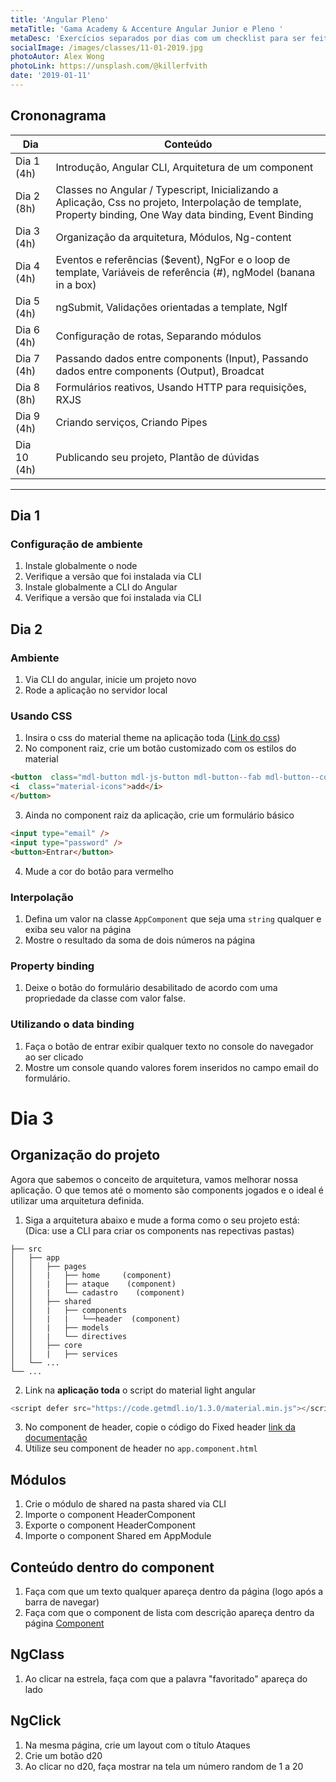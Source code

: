 ```yaml
---
title: 'Angular Pleno'
metaTitle: 'Gama Academy & Accenture Angular Junior e Pleno '
metaDesc: 'Exercícios separados por dias com um checklist para ser feito individualmente ao longo de 15 minutos'
socialImage: /images/classes/11-01-2019.jpg
photoAutor: Alex Wong
photoLink: https://unsplash.com/@killerfvith
date: '2019-01-11'
---
```

## Crononagrama

| Dia | Conteúdo |
|--|--|
| Dia 1 (4h) | Introdução, Angular CLI, Arquitetura de um component |
| Dia 2 (8h) | Classes no Angular / Typescript, Inicializando a Aplicação, Css no projeto, Interpolação de template, Property binding, One Way data binding, Event Binding |
| Dia 3 (4h) | Organização da arquitetura, Módulos, Ng-content |
| Dia 4 (4h) | Eventos e referências ($event), NgFor e o loop de template, Variáveis de referência (#), ngModel (banana in a box) |
| Dia 5 (4h) | ngSubmit, Validações orientadas a template, NgIf |
| Dia 6 (4h) | Configuração de rotas, Separando módulos |
| Dia 7 (4h) | Passando dados entre components (Input), Passando dados entre components (Output), Broadcat|
| Dia 8 (8h) | Formulários reativos, Usando HTTP para requisições, RXJS|
| Dia 9 (4h) | Criando serviços, Criando Pipes|
| Dia 10 (4h)| Publicando seu projeto, Plantão de dúvidas|

---

## Dia 1
### Configuração de ambiente
1. Instale globalmente o node
2. Verifique a versão que foi instalada via CLI
3. Instale globalmente a CLI do Angular
4. Verifique a versão que foi instalada via CLI

 
## Dia 2
### Ambiente
1. Via CLI do angular, inicie um projeto novo
2. Rode a aplicação no servidor local

### Usando CSS
1. Insira o css do material theme na aplicação toda ([Link do css](https://code.getmdl.io/1.3.0/material.indigo-red.min.css))
2. No component raiz, crie um botão customizado com os estilos do material
```html
<button  class="mdl-button mdl-js-button mdl-button--fab mdl-button--colored">
<i  class="material-icons">add</i>
</button>
```
3. Ainda no component raiz da aplicação, crie um formulário básico
```html
<input type="email" />
<input type="password" />
<button>Entrar</button>
```
4. Mude a cor do botão para vermelho

### Interpolação
1. Defina um valor na classe `AppComponent` que seja uma `string` qualquer e exiba seu valor na página
2. Mostre o resultado da soma de dois números na página

### Property binding
1. Deixe o botão do formulário desabilitado de acordo com uma propriedade da classe com valor false.

### Utilizando o data binding
1. Faça o botão de entrar exibir qualquer texto no console do navegador ao ser clicado
2. Mostre um console quando valores forem inseridos no campo email do formulário.

# Dia 3
## Organização do projeto
Agora que sabemos o conceito de arquitetura, vamos melhorar nossa aplicação. O que temos até o momento são components jogados e o ideal é utilizar uma arquitetura definida.
1. Siga a arquitetura abaixo e mude a forma como o seu projeto está: (Dica: use a CLI para criar os components nas repectivas pastas)
```
├── src  
│   ├── app         
│   │   ├── pages         
│   │   |   ├── home     (component)   
│   │   |   ├── ataque    (component) 
│   │   |   └── cadastro    (component) 
│   │   ├── shared     
│   │   |   ├── components
│   │   |   |   └──header  (component) 
│   │   |   ├── models
│   │   |   └── directives
│   │   ├── core
│   │   |   ├── services
│   └── ...  
└── ...
```
2. Link na **aplicação toda** o script do material light angular
```js
<script defer src="https://code.getmdl.io/1.3.0/material.min.js"></script>
```
3. No component de header, copie o código do Fixed header [link da documentação](https://getmdl.io/components/index.html#layout-section)
3. Utilize seu component de header no `app.component.html`

## Módulos
1. Crie o módulo de shared na pasta shared via CLI
2. Importe o component HeaderComponent
3. Exporte o component HeaderComponent
4. Importe o component Shared em AppModule

## Conteúdo dentro do component
1. Faça com que um texto qualquer apareça dentro da página (logo após a barra de navegar)
2. Faça com que o component de lista com descrição apareça dentro da página [Component](https://getmdl.io/components/index.html#lists-section)

## NgClass
1. Ao clicar na estrela, faça com que a palavra "favoritado" apareça do lado

## NgClick
1. Na mesma página, crie um layout com o título Ataques
2. Crie um botão d20
3. Ao clicar no d20, faça mostrar na tela um número random de 1 a 20
